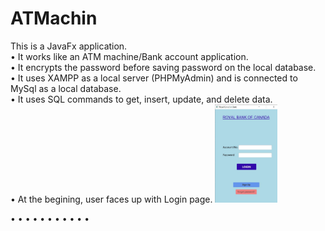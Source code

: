 # ATMachin

This is a JavaFx application.<br>
• It works like an ATM machine/Bank account application.<br>
•	It encrypts the password before saving password on the local database.<br>
•	It uses XAMPP as a local server (PHPMyAdmin) and is connected to MySql as a local database. <br>
•	It uses SQL commands to get, insert, update, and delete data.<br>
• At the begining, user faces up with Login page.
<img src="images/LogIn.JPG" width="100" height="auto"><br>


•
•
•
•
•
•
•
•
•
•
•
